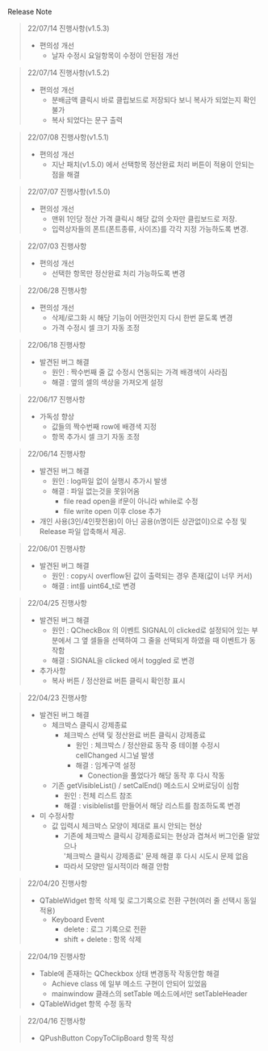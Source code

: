 Release Note

>22/07/14 진행사항(v1.5.3)
>    + 편의성 개선
>        - 날자 수정시 요일항목이 수정이 안된점 개선

>22/07/14 진행사항(v1.5.2)
>    + 편의성 개선
>        - 분배금액 클릭시 바로 클립보드로 저장되다 보니 복사가 되었는지 확인 불가
>        - 복사 되었다는 문구 출력

>22/07/08 진행사항(v1.5.1)
>    + 편의성 개선
>        - 지난 패치(v1.5.0) 에서 선택항목 정산완료 처리 버튼이 적용이 안되는 점을 해결

>22/07/07 진행사항(v1.5.0)
>    + 편의성 개선
>        - 맨위 1인당 정산 가격 클릭시 해당 값의 숫자만 클립보드로 저장.
>        - 입력상자들의 폰트(폰트종류, 사이즈)를 각각 지정 가능하도록 변경.

>22/07/03 진행사항
>    + 편의성 개선
>        - 선택한 항목만 정산완료 처리 가능하도록 변경


>22/06/28 진행사항
>    + 편의성 개선
>        - 삭제/로그화 시 해당 기능이 어떤것인지 다시 한번 묻도록 변경
>        - 가격 수정시 셀 크기 자동 조정

>22/06/18 진행사항
>    + 발견된 버그 해결
>        - 원인 : 짝수번째 줄 값 수정시 연동되는 가격 배경색이 사라짐
>        - 해결 : 옆의 셀의 색상을 가져오게 설정

>22/06/17 진행사항
>   + 가독성 향상
>       - 값들의 짝수번째 row에 배경색 지정
>       - 항목 추가시 셀 크기 자동 조정

>22/06/14 진행사항
>    + 발견된 버그 해결
>        - 원인 : log파일 없이 실행시 추가시 발생
>        - 해결 : 파일 없는것을 못읽어옴 <br>
>           + file read open을 if문이 아니라 while로 수정
>           + file write open 이후 close 추가 
>    + 개인 사용(3인/4인팟전용)이 아닌 공용(n명이든 상관없이)으로 수정 및 Release 파일 압축해서 제공.  

>22/06/01 진행사항
>    + 발견된 버그 해결
>        - 원인 : copy시 overflow된 값이 출력되는 경우 존재(값이 너무 커서)
>        - 해결 : int를 uint64_t로 변경

>22/04/25 진행사항
>    + 발견된 버그 해결
>        - 원인 : QCheckBox 의 이벤트 SIGNAL이 clicked로 설정되어 있는 부분에서 
>        그 옆 셀들을 선택하여 그 줄을 선택되게 하였을 때
>        이벤트가 동작함
>        - 해결 : SIGNAL을 clicked 에서 toggled 로 변경 
>    + 추가사항
>        - 복사 버튼 / 정산완료 버튼 클릭시 확인창 표시

>22/04/23 진행사항
>   + 발견된 버그 해결
>       - 체크박스 클릭시 강제종료
>           + 체크박스 선택 및 정산완료 버튼 클릭시 강제종료
>               + 원인 : 체크박스 / 정산완료 동작 중 테이블 수정시 cellChanged 시그널 발생
>               + 해결 : 임계구역 설정
>                   + Conection을 풀었다가 해당 동작 후 다시 작동
>       - 기존 getVisibleList() / setCalEnd() 메소드시 오버로딩이 심함
>           + 원인 : 전체 리스트 참조
>           + 해결 : visiblelist를 만들어서 해당 리스트를 참조하도록 변경
>   + 미 수정사항
>       - 값 입력시 체크박스 모양이 제대로 표시 안되는 현상
>           + 기존에 체크박스 클릭시 강제종료되는 현상과 겹쳐서 버그인줄 알았으나    
>                '체크박스 클릭시 강제종료' 문제 해결 후 다시 시도시 문제 없음
>            + 따라서 모양만 일시적이라 해결 안함  


>22/04/20 진행사항
>   + QTableWidget 항목 삭제 및 로그기록으로 전환 구현(여러 줄 선택시 동일 적용)
>       - Keyboard Event
>           + delete : 로그 기록으로 전환
>           + shift + delete : 항목 삭제

>22/04/19 진행사항
>    + Table에 존재하는 QCheckbox 상태 변경동작 작동안함 해결
>       - Achieve class 에 일부 메소드 구현이 안되어 있었음
>       - mainwindow 클래스의 setTable 메소드에서만 setTableHeader 
>    + QTableWidget 항목 수정 동작

>22/04/16 진행사항
>    + QPushButton CopyToClipBoard 항목 작성